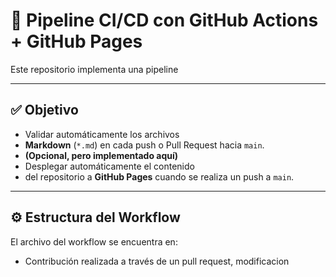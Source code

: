 # 🚀 Pipeline CI/CD con GitHub Actions + GitHub Pages

Este repositorio implementa una pipeline 

---

## ✅ Objetivo

- Validar automáticamente los archivos
- **Markdown** (`*.md`) en cada push o Pull Request hacia `main`.
- **(Opcional, pero implementado aquí)**
- Desplegar automáticamente el contenido
- del repositorio a **GitHub Pages** cuando se realiza un push a `main`.

---

## ⚙️ Estructura del Workflow

El archivo del workflow se encuentra en:

- Contribución realizada a través de un pull request, modificacion
